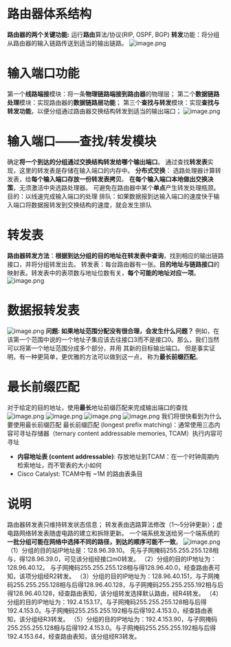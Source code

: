# 路由器体系结构
**路由器的两个关键功能:**
运行**路由**算法/协议(RIP, OSPF, BGP)
**转发**功能：将分组从路由器的输入链路传送到适当的输出链路。
![image.png](https://picgo-1310230783.cos.ap-chengdu.myqcloud.com/obsidian/202304271451772.png)
# 输入端口功能
第一个**线路端接**模块：将一条**物理链路端接到路由器**的物理层；
第二个**数据链路处理**模块：实现路由器的**数据链路层功能**；
第三个**查找与转发**模块：实现**查找与转发功能**，以便分组通过路由器交换结构转发到适当的输出端口；
![image.png](https://picgo-1310230783.cos.ap-chengdu.myqcloud.com/obsidian/202304271455296.png)
# 输入端口——查找/转发模块
确定**将一个到达的分组通过交换结构转发给哪个输出端口**。 通过查找**转发表**实现，这里的转发表是存储在输入端口的内存中。
**分布式交换**：
选路处理器计算转发表，给**每个输入端口存放一份转发表拷贝**。
**在每个输入端口本地做出交换决策**，无须激活中央选路处理器。
可避免在路由器中某个**单点**产生转发处理瓶颈。
目的：以线速完成输入端口的处理
排队：如果数据报到达输入端口的速度快于输入端口将数据报转发到交换结构的速度，就会发生排队
# 转发表
**路由器转发方法**：**根据到达分组的目的地址在转发表中查询**，找到相应的输出链路接口，并将分组转发出去。
转发表：每台路由器有一张。**目的地址与链路接口**的映射表。转发表中的表项数与地址位数有关，**每个可能的地址对应一项**。  
![image.png](https://picgo-1310230783.cos.ap-chengdu.myqcloud.com/obsidian/202304271459311.png)
# 数据报转发表
![image.png](https://picgo-1310230783.cos.ap-chengdu.myqcloud.com/obsidian/202304271501928.png)
**问题: 如果地址范围分配没有很合理，会发生什么问题？**
例如，在该第一个范围中说的一个地址子集应该去往接口3而不是接口0。那么，我们当然可以将第一个地址范围分成多个部分，并用 其新的目标输出端口。 但是事实证明，有一种更简单，更优雅的方法可以做到这一点， 称为**最长前缀匹配**。
# 最长前缀匹配
对于给定的目的地址，使用**最长**地址前缀匹配来完成输出端口的查找
![image.png](https://picgo-1310230783.cos.ap-chengdu.myqcloud.com/obsidian/202304271504125.png)
![image.png](https://picgo-1310230783.cos.ap-chengdu.myqcloud.com/obsidian/202306251431720.png)
![image.png](https://picgo-1310230783.cos.ap-chengdu.myqcloud.com/obsidian/202306251431929.png)
![image.png](https://picgo-1310230783.cos.ap-chengdu.myqcloud.com/obsidian/202306251432419.png)
我们将很快看到为什么要使用最长前缀匹配
最长前缀匹配 (longest prefix matching)：通常使用三态内容可寻址存储器（ternary content addressable memories, TCAM）执行内容可寻址
- **内容地址表 (content addressable)**: 存放地址到TCAM：在一个时钟周期内检索地址，而不管表的大小如何
- Cisco Catalyst: TCAM中有 ~1M 的路由表条目
# 说明
路由器转发表只维持转发状态信息；
转发表由选路算法修改（1～5分钟更新）；虚电路网络转发表随虚电路的建立和拆除更新。
一个端系统发送给另一个端系统的**一批分组可能在网络中选择不同的路径，到达的顺序可能不一致**。
![image.png](https://picgo-1310230783.cos.ap-chengdu.myqcloud.com/obsidian/202306251433715.png)
（1）分组的目的站IP地址是：128.96.39.10。
先与子网掩码255.255.255.128相与，得128.96.39.0，可见该分组经接口m0转发。
（2）分组的目的IP地址为：128.96.40.12。
与子网掩码255.255.255.128相与得128.96.40.0，经查路由表可知，该项分组经R2转发。
（3）分组的目的IP地址为：128.96.40.151，与子网掩码255.255.255.128相与后得128.96.40.128，与子网掩码255.255.255.192相与后得128.96.40.128，经查路由表知，该分组转发选择默认路由，经R4转发。
（4）分组的目的IP地址为：192.4.153.17。与子网掩码255.255.255.128相与后得192.4.153.0。与子网掩码255.255.255.192相与后得192.4.153.0，经查路由表知，该分组经R3转发。
（5）分组的目的IP地址为：192.4.153.90，与子网掩码255.255.255.128相与后得192.4.153.0。与子网掩码255.255.255.192相与后得192.4.153.64，经查路由表知，该分组经R3转发。

